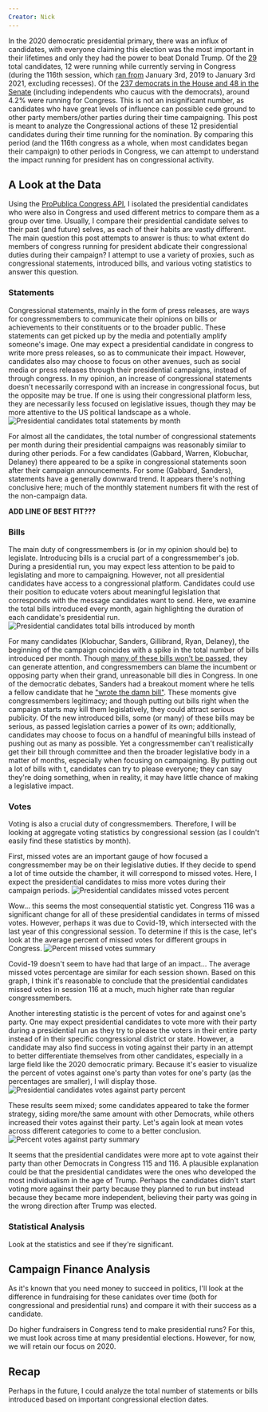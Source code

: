```yaml
---
Creator: Nick
---
```

In the 2020 democratic presidential primary, there was an influx of candidates, with everyone claiming this election was the most important in their lifetimes and only they had the power to beat Donald Trump. Of the [29](https://en.wikipedia.org/wiki/2020_Democratic_Party_presidential_primaries) total candidates, 12 were running while currently serving in Congress (during the 116th session, which [ran from](https://www.senate.gov/legislative/DatesofSessionsofCongress.htm) January 3rd, 2019 to January 3rd 2021, excluding recesses). Of the [237 democrats in the House and 48 in the Senate](https://fas.org/sgp/crs/misc/R45583.pdf) (including independents who caucus with the democrats), around 4.2% were running for Congress. This is not an insignificant number, as candidates who have great levels of influence can possible cede ground to other party members/other parties during their time campaigning. This post is meant to analyze the Congressional actions of these 12 presidential candidates during their time running for the nomination. By comparing this period (and the 116th congress as a whole, when most candidates began their campaign) to other periods in Congress, we can attempt to understand the impact running for president has on congressional activity.

## A Look at the Data
Using the [ProPublica Congress API](https://projects.propublica.org/api-docs/congress-api/), I isolated the presidential candidates who were also in Congress and used different metrics to compare them as a group over time. Usually, I compare their presidential candidate selves to their past (and future) selves, as each of their habits are vastly different. The main question this post attempts to answer is thus: to what extent do members of congress running for president abdicate their congressional duties during their campaign? I attempt to use a variety of proxies, such as congressional statements, introduced bills, and various voting statistics to answer this question.

### Statements
Congressional statements, mainly in the form of press releases, are ways for congressmembers to communicate their opinions on bills or achievements to their constituents or to the broader public. These statements can get picked up by the media and potentially amplify someone's image. One may expect a presidential candidate in congress to write more press releases, so as to communicate their impact. However, candidates also may choose to focus on other avenues, such as social media or press releases through their presidential campaigns, instead of through congress. In my opinion, an increase of congressional statements doesn't necessarily correspond with an increase in congressional focus, but the opposite may be true. If one is using their congressional platform less, they are necessarily less focused on legislative issues, though they may be more attentive to the US political landscape as a whole.
![Presidential candidates total statements by month](\..\images\pres-candidates-graphs\statements_seasons_by_cand.png)

For almost all the candidates, the total number of congressional statements per month during their presidential campaigns was reasonably similar to during other periods. For a few candidates (Gabbard, Warren, Klobuchar, Delaney) there appeared to be a spike in congressional statements soon after their campaign announcements. For some (Gabbard, Sanders), statements have a generally downward trend. It appears there's nothing conclusive here; much of the monthly statement numbers fit with the rest of the non-campaign data.

**ADD LINE OF BEST FIT???**


### Bills
The main duty of congressmembers is (or in my opinion should be) to legislate. Introducing bills is a crucial part of a congressmember's job. During a presidential run, you may expect less attention to be paid to legislating and more to campaigning. However, not all presidential candidates have access to a congressional platform. Candidates could use their position to educate voters about meaningful legislation that corresponds with the message candidates want to send. Here, we examine the total bills introduced every month, again highlighting the duration of each candidate's presidential run.
![Presidential candidates total bills introduced by month](\..\images\pres-candidates-graphs\bills_introduced.png)

For many candidates (Klobuchar, Sanders, Gillibrand, Ryan, Delaney), the beginning of the campaign coincides with a spike in the total number of bills introduced per month. Though [many of these bills won't be passed](https://www.govtrack.us/congress/bills/statistics), they can generate attention, and congressmembers can blame the incumbent or opposing party when their grand, unreasonable bill dies in Congress. In one of the democratic debates, Sanders had a breakout moment where he tells a fellow candidate that he ["wrote the damn bill"](https://www.vox.com/policy-and-politics/2019/7/31/20748428/bernie-sanders-democratic-debate-wrote-damn-bill). These moments give congressmembers legitimacy; and though putting out bills right when the campaign starts may kill them legislatively, they could attract serious publicity. Of the new introduced bills, some (or many) of these bills may be serious, as passed legislation carries a power of its own; additionally, candidates may choose to focus on a handful of meaningful bills instead of pushing out as many as possible. Yet a congressmember can't realistically get their bill through committee and then the broader legislative body in a matter of months, especially when focusing on campaigning. By putting out a lot of bills with t, candidates can try to please everyone; they can say they're doing something, when in reality, it may have little chance of making a legislative impact.
<!-- single issue voters' exist, and are waiting for a candidate to address their issue. -->

### Votes
Voting is also a crucial duty of congressmembers. Therefore, I will be looking at aggregate voting statistics by congressional session (as I couldn't easily find these statistics by month).

First, missed votes are an important gauge of how focused a congressmember may be on their legislative duties. If they decide to spend a lot of time outside the chamber, it will correspond to missed votes. Here, I expect the presidential candidates to miss more votes during their campaign periods.
![Presidential candidates missed votes percent](\..\images\pres-candidates-graphs\missed_votes.png)

Wow... this seems the most consequential statistic yet. Congress 116 was a significant change for all of these presidential candidates in terms of missed votes. However, perhaps it was due to Covid-19, which intersected with the last year of this congressional session. To determine if this is the case, let's look at the average percent of missed votes for different groups in Congress.
![Percent missed votes summary](\..\images\pres-candidates-graphs\missed_votes_summary.png)

Covid-19 doesn't seem to have had that large of an impact... The average missed votes percentage are similar for each session shown. Based on this graph, I think it's reasonable to conclude that the presidential candidates missed votes in session 116 at a much, much higher rate than regular congressmembers.

Another interesting statistic is the percent of votes for and against one's party. One may expect presidential candidates to vote more with their party during a presidential run as they try to please the voters in their entire party instead of in their specific congressional district or state. However, a candidate may also find success in voting against their party in an attempt to better differentiate themselves from other candidates, especially in a large field like the 2020 democratic primary. Because it's easier to visualize the percent of votes against one's party than votes for one's party (as the percentages are smaller), I will display those.
![Presidential candidates votes against party percent](\..\images\pres-candidates-graphs\against_party_votes.png)

These results seem mixed; some candidates appeared to take the former strategy, siding more/the same amount with other Democrats, while others increased their votes against their party. Let's again look at mean votes across different categories to come to a better conclusion.
![Percent votes against party summary](\..\images\pres-candidates-graphs\against_party_summary.png)

It seems that the presidential candidates were more apt to vote against their party than other Democrats in Congress 115 and 116. A plausible explanation could be that the presidential candidates were the ones who developed the most individualism in the age of Trump. Perhaps the candidates didn't start voting more against their party because they planned to run but instead because they became more independent, believing their party was going in the wrong direction after Trump was elected.

### Statistical Analysis
Look at the statistics and see if they're significant.

## Campaign Finance Analysis
As it's known that you need money to succeed in politics, I'll look at the difference in fundraising for these canidates over time (both for congressional and presidential runs) and compare it with their success as a candidate.

Do higher fundraisers in Congress tend to make presidential runs? For this, we must look across time at many presidential elections. However, for now, we will retain our focus on 2020.

## Recap
Perhaps in the future, I could analyze the total number of statements or bills introduced based on important congressional election dates.

<!-- TODO: Get total contributions for a congressional election cycle
i.e. 2 yrs for the house and 6 yrs for the senate (total),
then compare with presidential fundraising. For the latter step,
find out what everything in FEC df means, e.g. net operating expenditures, etc.

use PEW or GALLUP! research, research, research

also, ask how often in debates do candidates mention their bills? somehow research this?

grammar -- congressmember? two words? capitalized? also, "I" vs. "We"-->
